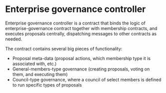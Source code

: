 # Enterprise governance controller

Enterprise governance controller is a contract that binds the logic of enterprise-governance contract together with
membership contracts, and executes proposals centrally, dispatching messages to other contracts as needed.

The contract contains several big pieces of functionality:
- Proposal meta-data (proposal actions, which membership type it is associated with, etc.)
- General-members-type governance (creating proposals, voting on them, and executing them)
- Council-type governance, where a council of select members is defined to run specific types of proposals
